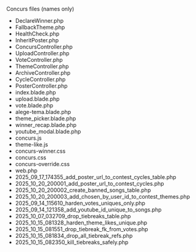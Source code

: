 Concurs files (names only)

- DeclareWinner.php
- FallbackTheme.php
- HealthCheck.php
- InheritPoster.php
- ConcursController.php
- UploadController.php
- VoteController.php
- ThemeController.php
- ArchiveController.php
- CycleController.php
- PosterController.php
- index.blade.php
- upload.blade.php
- vote.blade.php
- alege-tema.blade.php
- theme_picker.blade.php
- winner_recap.blade.php
- youtube_modal.blade.php
- concurs.js
- theme-like.js
- concurs-winner.css
- concurs.css
- concurs-override.css
- web.php
- 2025_09_17_174355_add_poster_url_to_contest_cycles_table.php
- 2025_10_20_200001_add_poster_url_to_contest_cycles.php
- 2025_10_20_200002_create_banned_songs_table.php
- 2025_10_20_200003_add_chosen_by_user_id_to_contest_themes.php
- 2025_09_14_115610_harden_votes_uniques_only.php
- 2025_09_14_121358_add_youtube_id_unique_to_songs.php
- 2025_10_07_032709_drop_tiebreaks_table.php
- 2025_10_15_081328_harden_theme_likes_unique.php
- 2025_10_15_081551_drop_tiebreak_fk_from_votes.php
- 2025_10_15_081834_drop_all_tiebreak_refs.php
- 2025_10_15_082350_kill_tiebreaks_safely.php

